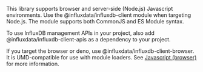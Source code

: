 This library supports browser and server-side (Node.js) Javascript environments. Use the @influxdata/influxdb-client module when targeting Node.js. The module supports both CommonJS and ES Module syntax.

To use InfluxDB management APIs in your project, also add @influxdata/influxdb-client-apis as a dependency to your project.

If you target the browser or deno, use @influxdata/influxdb-client-browser. It is UMD-compatible for use with module loaders. See [Javascript (browser)](/influxdb/content/v2.0/api-guide/client-libraries/js-browser) for more information.
